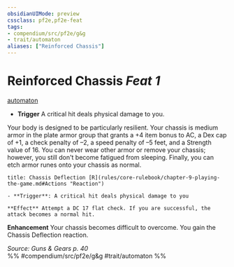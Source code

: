 ```yaml
---
obsidianUIMode: preview
cssclass: pf2e,pf2e-feat
tags:
- compendium/src/pf2e/g&g
- trait/automaton
aliases: ["Reinforced Chassis"]
---
```

# Reinforced Chassis  *Feat 1*  
[automaton](rules/traits/automaton-g-g.md "Automaton Ancestry & Heritage Trait")  

- **Trigger** A critical hit deals physical damage to you.

Your body is designed to be particularly resilient. Your chassis is medium armor in the plate armor group that grants a +4 item bonus to AC, a Dex cap of +1, a check penalty of –2, a speed penalty of –5 feet, and a Strength value of 16. You can never wear other armor or remove your chassis; however, you still don't become fatigued from sleeping. Finally, you can etch armor runes onto your chassis as normal.

```ad-embed-ability
title: Chassis Deflection [R](rules/core-rulebook/chapter-9-playing-the-game.md#Actions "Reaction")

- **Trigger**: A critical hit deals physical damage to you

**Effect** Attempt a DC 17 flat check. If you are successful, the attack becomes a normal hit.
```

**Enhancement** Your chassis becomes difficult to overcome. You gain the Chassis Deflection reaction.

*Source: Guns & Gears p. 40*  
%% #compendium/src/pf2e/g&g #trait/automaton %%